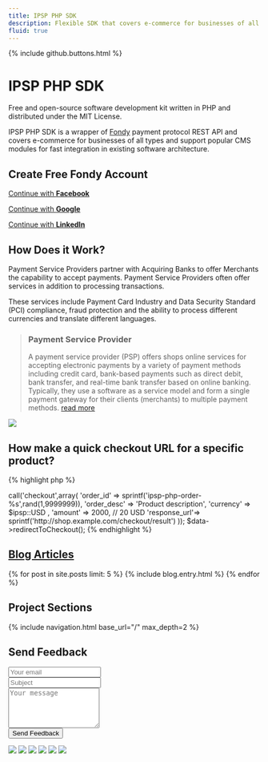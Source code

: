 ```yaml
---
title: IPSP PHP SDK
description: Flexible SDK that covers e-commerce for businesses of all types and support popular CMS modules for fast integration in existing infrastructure.
fluid: true   
---
```


{% include github.buttons.html %}

<div class="section content">
<div class="container">

<h1>IPSP PHP SDK</h1>

<p class="lead">Free and open-source software development kit written in PHP and distributed under the MIT License.</p>

<p class="lead">IPSP PHP SDK is a wrapper of <a rel="nofollow" target="_blank" href="https://fondy.eu/?rel=ipsp-php.com">Fondy</a> payment protocol REST API and covers e-commerce for businesses of all types and 
support popular CMS modules for fast integration in existing software architecture.</p>


<h2>Create Free Fondy Account</h2>


<p class="text-center">
<a href="javascript:void(0)" class="btn block social facebook" control="social.login" data-type="facebook">
Continue with <strong>Facebook</strong>
</a>
</p>
<p class="text-center">
<a href="javascript:void(0)" class="btn block social google" control="social.login" data-type="google">
Continue with <strong>Google</strong>
</a>
</p>
<p class="text-center">
<a href="javascript:void(0)" class="btn block social linkedin" control="social.login" data-type="linkedin">
Continue with <strong>LinkedIn</strong>
</a>
</p>


</div>
</div>

<div class="section content">
<div class="container">

<h2 class="text-center h1">How Does it Work?</h2>

<p>Payment Service Providers partner with Acquiring Banks to offer Merchants the capability to accept payments. 
Payment Service Providers often offer services in addition to processing transactions.</p> 

<p>These services include Payment Card Industry and Data Security Standard (PCI) compliance, fraud protection and the 
ability to process different currencies and translate different languages.</p>

<blockquote>
<h3>Payment Service Provider</h3>
A payment service provider (PSP) offers shops online services for accepting electronic payments by 
a variety of payment methods including credit card, bank-based payments such as direct debit, bank 
transfer, and real-time bank transfer based on online banking. Typically, they use a software as a service 
model and form a single payment gateway for their clients (merchants) to multiple payment methods.
<a href="https://en.wikipedia.org/wiki/Payment_service_provider" rel="nofollow" target="_blank">
read more
</a>
</blockquote>

<div class="text-center">
    <img src="https://portal.fondy.eu/static/v1/img/docs/api-v1.0/schema_redirect_en.png">
</div>

</div>
</div>

<div class="section content">
<div class="container">

<h2 class="text-center h1">How make a quick checkout URL for a specific product?</h2>

{% highlight php %}
<?php
require_once 'vendor/autoload.php';
define('MERCHANT_ID' , 1396424 );
define('MERCHANT_PASSWORD' , 'test' );
define('IPSP_GATEWAY' ,  'api.fondy.eu' );
$client = new Ipsp_Client( MERCHANT_ID , MERCHANT_PASSWORD, IPSP_GATEWAY );
$ipsp   = new Ipsp_Api( $client );
$data = $ipsp->call('checkout',array(
  'order_id'    => sprintf('ipsp-php-order-%s',rand(1,9999999)),
  'order_desc'  => 'Product description',
  'currency'    => $ipsp::USD ,
  'amount'      => 2000, // 20 USD
  'response_url'=> sprintf('http://shop.example.com/checkout/result')
));
$data->redirectToCheckout();
{% endhighlight %}

</div>
</div>

<div class="section content">
<div class="container">

<h2 class="text-center h1"><a href="/blog/">Blog Articles</a></h2>

<div class="blog-list">
{% for post in site.posts limit: 5 %}
{% include blog.entry.html %}
{% endfor %}
</div>

</div>
</div>

<div class="section content">
<div class="container">

<h2 class="text-center h1">Project Sections</h2>

<nav class="cards section">
{% include navigation.html base_url="/" max_depth=2 %}
</nav>


<script type="application/ld+json">
{
  "@context": "http://schema.org",
  "@type": "Organization",
  "url": "https://ipsp-php.com/",
  "logo": "https://ipsp-php.com/assets/images/brand.png",
  "contactPoint": [
    { 
      "@type": "ContactPoint",
      "telephone": "+38-093-925-7212",
      "contactType": "technical support"
    }
  ]
}
</script>

<script type="application/ld+json">
{
  "@context":"http://schema.org",
  "@type":"ItemList",
  "itemListElement":[{% for post in site.posts limit: 5 %}
    {
      "@type":"ListItem",
      "position":{{forloop.index}},
      "url":"{{ post.url | prepend: site.url }}"
    }{% if forloop.last %}{% else %},{% endif %}{% endfor %}
  ]
}
</script>

</div>
</div>

<div class="section content">
<div class="container">

<h2 class="text-center h1">Send Feedback</h2>

<form method="POST" class="form" action="https://formspree.io/stepan@kosatyi.com">
<input type="hidden" name="_next" value="{{site.url}}">
<div class="form-group">
<input type="email" class="form-control input-lg" name="email" placeholder="Your email">
</div>
<div class="form-group">
<input type="text" class="form-control input-lg" name="_subject" placeholder="Subject">
</div>
<div class="form-group">
<textarea name="message" class="form-control input-lg ui-textarea-resize" placeholder="Your message" style="min-height: 80px;"></textarea>
</div>
<div class="form-group">
<button type="submit" class="btn success">Send Feedback</button>
</div>
</form>

</div>
</div>

<div class="section content secure">
<div class="container">
<img src="https://fondy.ua/wp-content/themes/Fondy_UA/img/pages/marketing-info/2015x1000_color.png">
<img src="https://fondy.ua/wp-content/themes/Fondy_UA/img/pages/marketing-info/visa-logo-new.png">
<img src="https://fondy.ua/wp-content/themes/Fondy_UA/img/pages/marketing-info/verified-by-visa.png">
<img src="https://fondy.ua/wp-content/themes/Fondy_UA/img/pages/marketing-info/mastercard_logo1.svg">
<img src="https://fondy.ua/wp-content/themes/Fondy_UA/img/pages/marketing-info/mastercard-securecode.png">
<img src="https://fondy.ua/wp-content/themes/Fondy_UA/img/pages/marketing-info/pcidss_logo.svg">
</div>
</div>

